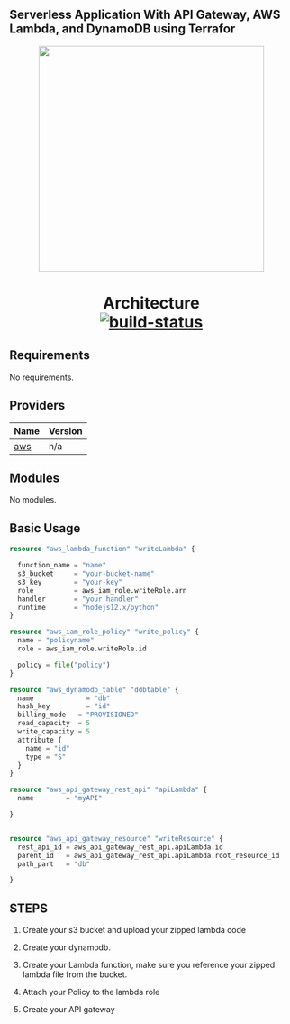 ## Serverless Application With API Gateway, AWS Lambda, and DynamoDB using Terrafor

<p align="center">
  <img src="banner.png" height="400">
  <h1 align="center">
Architecture
    <br>
    <a href="https://github.com/OkiriGabriel/Serverless-Api-with-Lambda-API-gateway-Dynamodb"><img alt="build-status" src="https://ibb.co/NLqVYZJ" /></a>
    
  </h1>
</p>

## Requirements

No requirements.

## Providers

| Name | Version |
|------|---------|
| <a name="provider_aws"></a> [aws](#provider\_aws) | n/a |

## Modules

No modules.

## Basic Usage

```terraform
resource "aws_lambda_function" "writeLambda" {

  function_name = "name"
  s3_bucket     = "your-bucket-name"
  s3_key        = "your-key"
  role          = aws_iam_role.writeRole.arn
  handler       = "your handler"
  runtime       = "nodejs12.x/python"
}

resource "aws_iam_role_policy" "write_policy" {
  name = "policyname"
  role = aws_iam_role.writeRole.id

  policy = file("policy")
}

resource "aws_dynamodb_table" "ddbtable" {
  name             = "db"
  hash_key         = "id"
  billing_mode   = "PROVISIONED"
  read_capacity  = 5
  write_capacity = 5
  attribute {
    name = "id"
    type = "S"
  }
}

resource "aws_api_gateway_rest_api" "apiLambda" {
  name        = "myAPI"

}


resource "aws_api_gateway_resource" "writeResource" {
  rest_api_id = aws_api_gateway_rest_api.apiLambda.id
  parent_id   = aws_api_gateway_rest_api.apiLambda.root_resource_id
  path_part   = "db"

}

```


##  STEPS

1. Create your s3 bucket and upload your zipped lambda code

2. Create your dynamodb.

3. Create your Lambda function, make sure you reference your zipped lambda file from the bucket.

4. Attach your Policy to the lambda role

5. Create your API gateway
